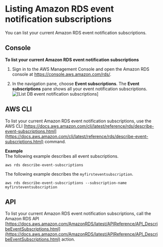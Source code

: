 # Listing Amazon RDS event notification subscriptions<a name="USER_Events.ListSubscription"></a>

You can list your current Amazon RDS event notification subscriptions\.

## Console<a name="USER_Events.ListSubscription.Console"></a>

**To list your current Amazon RDS event notification subscriptions**

1. Sign in to the AWS Management Console and open the Amazon RDS console at [https://console\.aws\.amazon\.com/rds/](https://console.aws.amazon.com/rds/)\.

1.  In the navigation pane, choose **Event subscriptions**\. The **Event subscriptions** pane shows all your event notification subscriptions\.  
![\[List DB event notification subscriptions\]](http://docs.aws.amazon.com/AmazonRDS/latest/UserGuide/images/EventNotification-ListSubs.png)

   

## AWS CLI<a name="USER_Events.ListSubscription.CLI"></a>

To list your current Amazon RDS event notification subscriptions, use the AWS CLI [https://docs.aws.amazon.com/cli/latest/reference/rds/describe-event-subscriptions.html](https://docs.aws.amazon.com/cli/latest/reference/rds/describe-event-subscriptions.html) command\. 

**Example**  
The following example describes all event subscriptions\.  

```
aws rds describe-event-subscriptions
```
The following example describes the `myfirsteventsubscription`\.  

```
aws rds describe-event-subscriptions --subscription-name myfirsteventsubscription
```

## API<a name="USER_Events.ListSubscription.API"></a>

To list your current Amazon RDS event notification subscriptions, call the Amazon RDS API [https://docs.aws.amazon.com/AmazonRDS/latest/APIReference/API_DescribeEventSubscriptions.html](https://docs.aws.amazon.com/AmazonRDS/latest/APIReference/API_DescribeEventSubscriptions.html) action\.